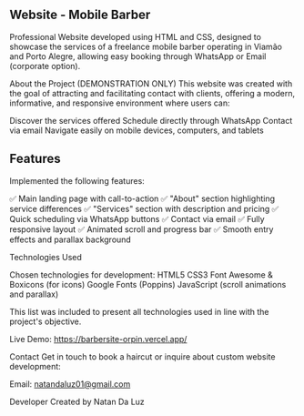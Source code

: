 ## Website - Mobile Barber

Professional Website developed using HTML and CSS, designed to showcase the services of a freelance mobile barber operating in Viamão and Porto Alegre, allowing easy booking through WhatsApp or Email (corporate option).

About the Project (DEMONSTRATION ONLY)
This website was created with the goal of attracting and facilitating contact with clients, offering a modern, informative, and responsive environment where users can:

Discover the services offered
Schedule directly through WhatsApp
Contact via email
Navigate easily on mobile devices, computers, and tablets

## Features

Implemented the following features:

✅ Main landing page with call-to-action
✅ "About" section highlighting service differences
✅ "Services" section with description and pricing
✅ Quick scheduling via WhatsApp buttons
✅ Contact via email
✅ Fully responsive layout
✅ Animated scroll and progress bar
✅ Smooth entry effects and parallax background

Technologies Used

Chosen technologies for development:
HTML5
CSS3
Font Awesome & Boxicons (for icons)
Google Fonts (Poppins)
JavaScript (scroll animations and parallax)

This list was included to present all technologies used in line with the project's objective.

Live Demo: https://barbersite-orpin.vercel.app/

Contact
Get in touch to book a haircut or inquire about custom website development:

Email: natandaluz01@gmail.com

Developer
Created by Natan Da Luz
